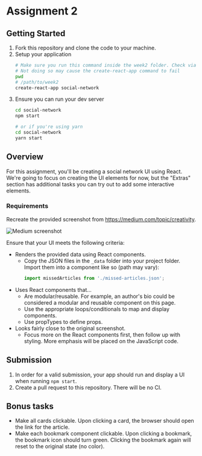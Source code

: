 # Assignment 2

## Getting Started

1. Fork this repository and clone the code to your machine.
2. Setup your application
   ```bash
   # Make sure you run this command inside the week2 folder. Check via `pwd`
   # Not doing so may cause the create-react-app command to fail
   pwd
   # /path/to/week2
   create-react-app social-network
   ```
3. Ensure you can run your dev server
   ```bash
   cd social-network
   npm start

   # or if you're using yarn
   cd social-network
   yarn start
   ```

## Overview

For this assignment, you'll be creating a social network UI using React. We're going to focus on creating the UI elements for now, but the "Extras" section has additional tasks you can try out to add some interactive elements.

### Requirements

Recreate the provided screenshot from https://medium.com/topic/creativity.

![Medium screenshot](medium.jpeg)

Ensure that your UI meets the following criteria:

* Renders the provided data using React components.
    * Copy the JSON files in the `_data` folder into your project folder. Import them into a component like so (path may vary):
      ```js
      import missedArticles from './missed-articles.json';
      ```
* Uses React components that...
    * Are modular/reusable. For example, an author's bio could be considered a modular and reusable component on this page.
    * Use the appropriate loops/conditionals to map and display components.
    * Use propTypes to define props.
* Looks fairly close to the original screenshot.
    * Focus more on the React components first, then follow up with styling. More emphasis will be placed on the JavaScript code.

## Submission

1. In order for a valid submission, your app should run and display a UI when running `npm start`.
2. Create a pull request to this repository. There will be no CI.

## Bonus tasks

* Make all cards clickable. Upon clicking a card, the browser should open the link for the article.
* Make each bookmark component clickable. Upon clicking a bookmark, the bookmark icon should turn green. Clicking the bookmark again will reset to the original state (no color).
